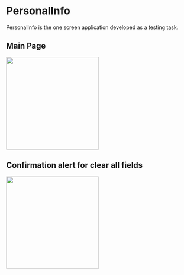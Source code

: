 # PersonalInfo
PersonalInfo is the one screen application developed as a testing task.

## Main Page
<img src="https://github.com/mgazizova/PersonalInfo/assets/48016852/71d16eda-4239-4637-9259-067aa7a68fa4" width="250">

## Confirmation alert for clear all fields
<img src="https://github.com/mgazizova/PersonalInfo/assets/48016852/5ea17292-d2aa-4f1f-97eb-b3842ac5afdc" width="250">
